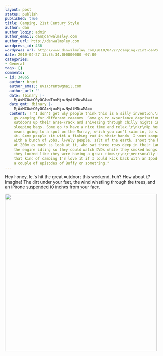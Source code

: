 ```yaml
---
layout: post
status: publish
published: true
title: Camping, 21st Century Style
author: dan
author_login: admin
author_email: dan@danwalmsley.com
author_url: http://danwalmsley.com
wordpress_id: 436
wordpress_url: http://www.danwalmsley.com/2010/04/27/camping-21st-century-style/
date: 2010-04-27 13:55:34.000000000 -07:00
categories:
- General
tags: []
comments:
- id: 34865
  author: brent
  author_email: evilbrent@gmail.com
  author_url: ''
  date: !binary |-
    MjAxMC0wNC0yOCAwNToxMjozNyAtMDcwMA==
  date_gmt: !binary |-
    MjAxMC0wNC0yOCAxMjoxMjozNyAtMDcwMA==
  content: ! "I don't get why people think this is a silly invention.\r\n\r\nPeople
    go camping for different reasons. Some go to experience deprivation, the great
    outdoors up their arse-crack and shivering through chilly nights in inadequate
    sleeping bags. Some go to have a nice time and relax.\r\n\r\nUp here 'camping'
    means going to a spot on the Murray, which you can't swim in, to sit and watch
    it. Some people sit with a fishing rod in their hands. I went camping last week
    with a bunch of yobs, lovely people, salt of the earth, shoot the head off a rabbit
    at 200m as much as look at it, who sat three rows deep in their LandCrusher with
    the engine idling so they could watch DVDs while they smoked bongs.\r\n\r\nAnd
    they looked like they were having a great time.\r\n\r\nPersonally if I were doing
    that kind of camping I'd love it if I could kick back with an Ipod-Hat and watch
    a couple of episodes of Buffy or something."
---
```

Hey honey, let's hit the great outdoors this weekend, huh? How about it? Imagine! The dirt under your feet, the wind whistling through the trees, and an iPhone suspended 10 inches from your face.

<a href="http://www.danwalmsley.com/wp-content/uploads/2010/04/tvhat.jpg"><img src="http://www.danwalmsley.com/wp-content/uploads/2010/04/tvhat.jpg" alt="" title="tvhat" width="500" height="518" class="aligncenter size-full wp-image-435" /></a>
